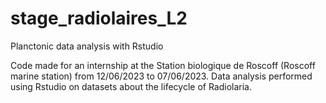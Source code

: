 # stage_radiolaires_L2
Planctonic data analysis with Rstudio

Code made for an internship at the Station biologique de Roscoff (Roscoff marine station) from 12/06/2023 to 07/06/2023.
Data analysis performed using Rstudio on datasets about the lifecycle of Radiolaria.
